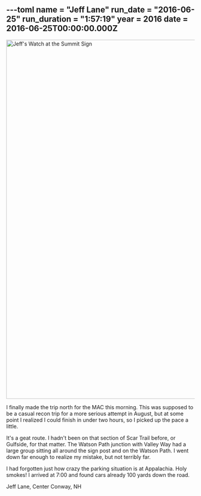 ---toml
name = "Jeff Lane"
run_date = "2016-06-25"
run_duration = "1:57:19"
year = 2016
date = 2016-06-25T00:00:00.000Z
---
<img src="https://res.cloudinary.com/mount-adams-challenge/f_auto,c_limit,w_1000,h_800/results/lane.jpg" loading="lazy" alt="Jeff's Watch at the Summit Sign" width="1280" height="960">

I finally made the trip north for the MAC this morning. This was supposed to be a casual recon trip for a more serious attempt in August, but at some point I realized I could finish in under two hours, so I picked up the pace a little.

It's a geat route. I hadn't been on that section of Scar Trail before, or Gulfside, for that matter. The Watson Path junction with Valley Way had a large group sitting all around the sign post and on the Watson Path. I went down far enough to realize my mistake, but not terribly far.

I had forgotten just how crazy the parking situation is at Appalachia. Holy smokes! I arrived at 7:00 and found cars already 100 yards down the road.

Jeff Lane, Center Conway, NH



